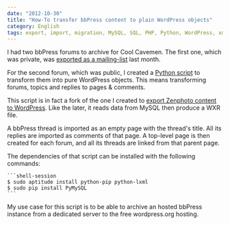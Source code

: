 ```yaml
---
date: "2012-10-30"
title: "How-To transfer bbPress content to plain WordPress objects"
category: English
tags: export, import, migration, MySQL, SQL, PHP, Python, WordPress, xml
---
```


I had two bbPress forums to archive for Cool Cavemen. The first one, which was private, was [exported as a mailing-list](https://kevin.deldycke.com/2012/10/converting-bbpress-forum-mailbox-archive/) last month.

For the second forum, which was public, I created a [Python script](https://github.com/kdeldycke/scripts/blob/master/bbpress-to-wordpress.py) to transform them into pure WordPress objects. This means transforming forums, topics and replies to pages & comments.

This script is in fact a fork of the one I created to [export Zenphoto content to WordPress](https://kevin.deldycke.com/2012/09/zenphoto-wordpress-migration/). Like the later, it reads data from MySQL then produce a WXR file.

A bbPress thread is imported as an empty page with the thread's title. All its replies are imported as comments of that page. A top-level page is then created for each forum, and all its threads are linked from that parent page.

The dependencies of that script can be installed with the following commands:

    ```shell-session
    $ sudo aptitude install python-pip python-lxml
    $ sudo pip install PyMySQL
    ```

My use case for this script is to be able to archive an hosted bbPress instance from a dedicated server to the free wordpress.org hosting.
